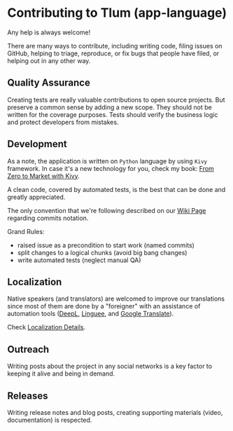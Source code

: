 # Contributing to Tlum (app-language)

Any help is always welcome!

There are many ways to contribute, including writing code, filing issues on GitHub, helping to 
triage, reproduce, or fix bugs that people have filed, or helping out in any other way.

## Quality Assurance

Creating tests are really valuable contributions to open source projects. But preserve a common sense by adding a new
scope. They should not be written for the coverage purposes. Tests should verify the business logic and protect 
developers from mistakes.

## Development

As a note, the application is written on `Python` language by using `Kivy` framework. In case it's a new technology 
for you, check my book: [From Zero to Market with Kivy](./docs/implementation-flow/README.md).

A clean code, covered by automated tests, is the best that can be done and greatly appreciated.

The only convention that we're following described on our 
[Wiki Page](https://github.com/lyskouski/app-finance/wiki/Project-Notation)
regarding commits notation.

Grand Rules:
- raised issue as a precondition to start work (named commits)
- split changes to a logical chunks (avoid big bang changes)
- write automated tests (neglect manual QA)


## Localization

Native speakers (and translators) are welcomed to improve our translations since most of them are done by a "foreigner"
with an assistance of automation tools ([DeepL](https://www.deepl.com/translator), [Linguee](https://www.linguee.com/), 
and [Google Translate](https://translate.google.com/)). 

Check [Localization Details](./src/l10n/).

## Outreach

Writing posts about the project in any social networks is a key factor to keeping it alive and being in demand.

## Releases

Writing release notes and blog posts, creating supporting materials (video, documentation) is respected.

